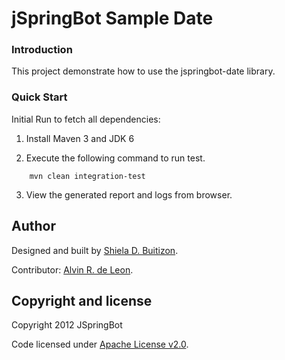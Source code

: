 jSpringBot Sample Date
=======

### Introduction

This project demonstrate how to use the jspringbot-date library.

### Quick Start

Initial Run to fetch all dependencies:

1. Install Maven 3 and JDK 6

2. Execute the following command to run test.
```
    mvn clean integration-test
```

3. View the generated report and logs from browser.

## Author

Designed and built by [Shiela D. Buitizon](https://github.com/badong2210/).

Contributor: [Alvin R. de Leon](https://github.com/alvinrdeleon/).


## Copyright and license

Copyright 2012 JSpringBot

Code licensed under [Apache License v2.0](http://www.apache.org/licenses/LICENSE-2.0).